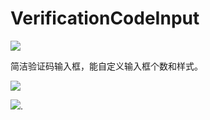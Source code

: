 # VerificationCodeInput
[![](https://jitpack.io/v/liuguangli/VerificationCodeInput.svg)](https://jitpack.io/#liuguangli/VerificationCodeInput)

简洁验证码输入框，能自定义输入框个数和样式。

![](https://github.com/liuguangli/VerificationCodeInput/blob/master/verification1.gif)



![](https://github.com/liuguangli/VerificationCodeInput/blob/master/verification.gif).
